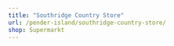 ```yaml
---
title: "Southridge Country Store"
url: /pender-island/southridge-country-store/
shop: Supermarkt
---
```

